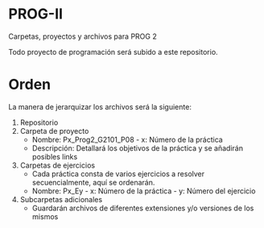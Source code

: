 # PROG-II
Carpetas, proyectos y archivos para PROG 2

Todo proyecto de programación será subido a este repositorio.

# Orden
La manera de jerarquizar los archivos será la siguiente:
  1) Repositorio
  2) Carpeta de proyecto
      - Nombre: Px_Prog2_G2101_P08
                - x: Número de la práctica
      - Descripción: Detallará los objetivos de la práctica y se añadirán posibles links
  3) Carpetas de ejercicios
      - Cada práctica consta de varios ejercicios a resolver secuencialmente, aquí se ordenarán.
      - Nombre: Px_Ey
                - x: Número de la práctica
                - y: Número del ejercicio
  4) Subcarpetas adicionales
      - Guardarán archivos de diferentes extensiones y/o versiones de los mismos
